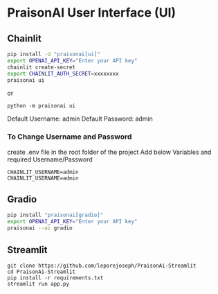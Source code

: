 # PraisonAI User Interface (UI)

## Chainlit
```bash
pip install -U "praisonai[ui]"
export OPENAI_API_KEY="Enter your API key"
chainlit create-secret
export CHAINLIT_AUTH_SECRET=xxxxxxxx
praisonai ui
```

or 

```
python -m praisonai ui
```

Default Username: admin
Default Password: admin

### To Change Username and Password

create .env file in the root folder of the project
Add below Variables and required Username/Password
```
CHAINLIT_USERNAME=admin
CHAINLIT_USERNAME=admin
```

## Gradio
```bash
pip install "praisonai[gradio]"
export OPENAI_API_KEY="Enter your API key"
praisonai --ui gradio
```

## Streamlit

```
git clone https://github.com/leporejoseph/PraisonAi-Streamlit
cd PraisonAi-Streamlit
pip install -r requirements.txt
streamlit run app.py
```